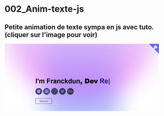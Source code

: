 # 002_Anim-texte-js
## Petite animation de texte sympa en js avec tuto. (cliquer sur l'image pour voir)

[![img_contact](./img/AnimReact1.PNG)](https://franckdun.github.io/002_Anim-texte-js/)
